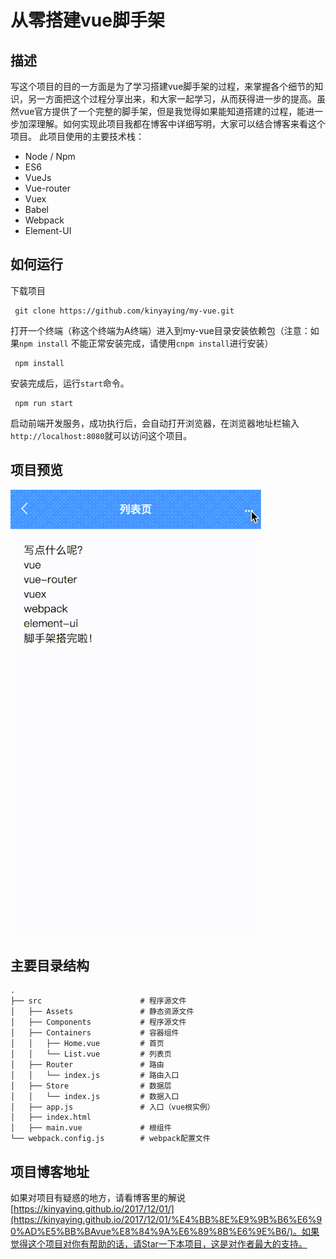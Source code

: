 # 从零搭建vue脚手架

## 描述
写这个项目的目的一方面是为了学习搭建vue脚手架的过程，来掌握各个细节的知识，另一方面把这个过程分享出来，和大家一起学习，从而获得进一步的提高。虽然vue官方提供了一个完整的脚手架，但是我觉得如果能知道搭建的过程，能进一步加深理解。如何实现此项目我都在博客中详细写明，大家可以结合博客来看这个项目。
此项目使用的主要技术栈：<br/>
* Node / Npm
* ES6
* VueJs
* Vue-router
* Vuex
* Babel
* Webpack
* Element-UI

## 如何运行
下载项目
```
 git clone https://github.com/kinyaying/my-vue.git
```
 打开一个终端（称这个终端为A终端）进入到my-vue目录安装依赖包（注意：如果`npm install` 不能正常安装完成，请使用`cnpm install`进行安装）
```
 npm install
```
安装完成后，运行`start`命令。
```
 npm run start
```
启动前端开发服务，成功执行后，会自动打开浏览器，在浏览器地址栏输入`http://localhost:8080`就可以访问这个项目。

## 项目预览
![Mou icon](https://github.com/kinyaying/resource/blob/master/test0.gif?raw=true)

## 主要目录结构
```
.
├── src                      # 程序源文件
│   ├── Assets               # 静态资源文件
│   ├── Components           # 程序源文件
│   ├── Containers           # 容器组件
│   │   ├── Home.vue         # 首页
│   │   └── List.vue         # 列表页
│   ├── Router               # 路由
│   │   └── index.js         # 路由入口
│   ├── Store                # 数据层
│   │   └── index.js         # 数据入口
│   ├── app.js               # 入口（vue根实例）
│   ├── index.html
│   ├── main.vue             # 根组件
└── webpack.config.js        # webpack配置文件
```
## 项目博客地址
如果对项目有疑惑的地方，请看博客里的解说[https://kinyaying.github.io/2017/12/01/](https://kinyaying.github.io/2017/12/01/%E4%BB%8E%E9%9B%B6%E6%90%AD%E5%BB%BAvue%E8%84%9A%E6%89%8B%E6%9E%B6/)。如果觉得这个项目对你有帮助的话，请Star一下本项目，这是对作者最大的支持。


